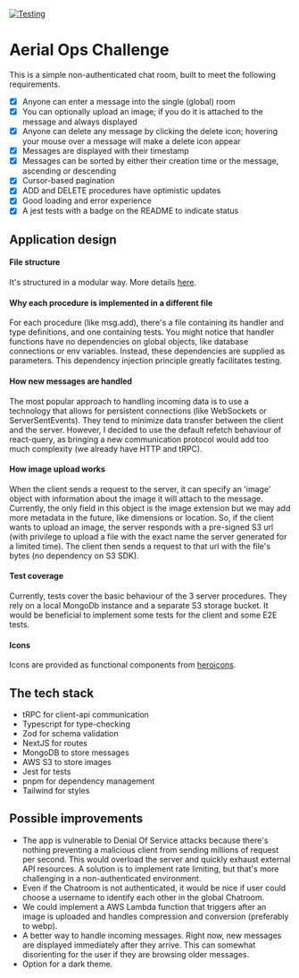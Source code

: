 [![Testing](https://github.com/cau777/aerial-ops-challenge/actions/workflows/testing.yml/badge.svg)](https://github.com/cau777/aerial-ops-challenge/actions/workflows/testing.yml)

# Aerial Ops Challenge
This is a simple non-authenticated chat room, built to meet the following requirements.
- [X] Anyone can enter a message into the single (global) room
- [X] You can optionally upload an image; if you do it is attached to the message and always displayed
- [X] Anyone can delete any message by clicking the delete icon; hovering your mouse over a message will make a delete icon appear
- [X] Messages are displayed with their timestamp
- [X] Messages can be sorted by either their creation time or the message, ascending or descending
- [X] Cursor-based pagination
- [X] ADD and DELETE procedures have optimistic updates
- [X] Good loading and error experience
- [X] A jest tests with a badge on the README to indicate status

## Application design
#### File structure
It's structured in a modular way. More details [here](https://github.com/cau777/aerial-ops-challenge/blob/main/docs/file-structure.md).

#### Why each procedure is implemented in a different file
For each procedure (like msg.add), there's a file containing its handler and type definitions, and one containing tests.
You might notice that handler functions have no dependencies on global objects, like database connections or env
variables. Instead, these dependencies are supplied as parameters. This dependency injection principle greatly facilitates testing.

#### How new messages are handled
The most popular approach to handling incoming data is to use a technology that allows for persistent connections
(like WebSockets or ServerSentEvents). They tend to minimize data transfer between the client and the server. However,
I decided to use the default refetch behaviour of react-query, as bringing a new communication protocol would add too much
complexity (we already have HTTP and tRPC).

#### How image upload works
When the client sends a request to the server, it can specify an 'image' object with information about the image
it will attach to the message. Currently, the only field in this object is the image extension but we may add more metadata in the future, like
dimensions or location. So, if the client wants to upload an image, the server responds with a pre-signed S3 url (with
privilege to upload a file with the exact name the server generated for a limited time). The client then sends a request to that url
with the file's bytes (no dependency on S3 SDK).

#### Test coverage
Currently, tests cover the basic behaviour of the 3 server procedures. They rely on a local MongoDb instance and
a separate S3 storage bucket. It would be beneficial to implement some tests for the client and some E2E tests.

#### Icons
Icons are provided as functional components from [heroicons](https://heroicons.com/).

## The tech stack
- tRPC for client-api communication
- Typescript for type-checking
- Zod for schema validation
- NextJS for routes
- MongoDB to store messages
- AWS S3 to store images
- Jest for tests
- pnpm for dependency management
- Tailwind for styles

## Possible improvements
* The app is vulnerable to Denial Of Service attacks because there's nothing preventing a malicious client from sending
millions of request per second. This would overload the server and quickly exhaust external API resources. A solution
is to implement rate limiting, but that's more challenging in a non-authenticated environment.
* Even if the Chatroom is not authenticated, it would be nice if user could choose a username to identify each
other in the global Chatroom.
* We could implement a AWS Lambda function that triggers after an image is uploaded and handles compression and 
conversion (preferably to webp).
* A better way to handle incoming messages. Right now, new messages are displayed immediately after they arrive.
This can somewhat disorienting for the user if they are browsing older messages. 
* Option for a dark theme.